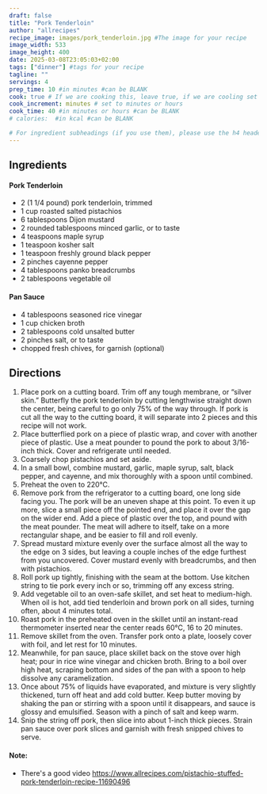 ```yaml
---
draft: false
title: "Pork Tenderloin"
author: "allrecipes"
recipe_image: images/pork_tenderloin.jpg #The image for your recipe
image_width: 533
image_height: 400
date: 2025-03-08T23:05:03+02:00
tags: ["dinner"] #tags for your recipe
tagline: ""
servings: 4
prep_time: 10 #in minutes #can be BLANK
cook: true # If we are cooking this, leave true, if we are cooling set to false
cook_increment: minutes # set to minutes or hours
cook_time: 40 #in minutes or hours #can be BLANK
# calories:  #in kcal #can be BLANK

# For ingredient subheadings (if you use them), please use the h4 header.  For print view I have those elements targeted
---
```



## Ingredients

#### Pork Tenderloin
- 2 (1 1/4 pound) pork tenderloin, trimmed
- 1 cup roasted salted pistachios
- 6 tablespoons Dijon mustard
- 2 rounded tablespoons minced garlic, or to taste
- 4 teaspoons maple syrup
- 1 teaspoon kosher salt
- 1 teaspoon freshly ground black pepper
- 2 pinches cayenne pepper
- 4 tablespoons panko breadcrumbs
- 2 tablespoons vegetable oil

#### Pan Sauce
- 4 tablespoons seasoned rice vinegar
- 1 cup chicken broth
- 2 tablespoons cold unsalted butter
- 2 pinches salt, or to taste
- chopped fresh chives, for garnish (optional)

## Directions

1. Place pork on a cutting board. Trim off any tough membrane, or “silver skin.” Butterfly the pork tenderloin by cutting lengthwise straight down the center, being careful to go only 75% of the way through. If pork is cut all the way to the cutting board, it will separate into 2 pieces and this recipe will not work.
2. Place butterflied pork on a piece of plastic wrap, and cover with another piece of plastic. Use a meat pounder to pound the pork to about 3/16-inch thick. Cover and refrigerate until needed.
3. Coarsely chop pistachios and set aside.
4. In a small bowl, combine mustard, garlic, maple syrup, salt, black pepper, and cayenne, and mix thoroughly with a spoon until combined.
5. Preheat the oven to 220°C.
6. Remove pork from the refrigerator to a cutting board, one long side facing you. The pork will be an uneven shape at this point. To even it up more, slice a small piece off the pointed end, and place it over the gap on the wider end. Add a piece of plastic over the top, and pound with the meat pounder. The meat will adhere to itself, take on a more rectangular shape, and be easier to fill and roll evenly.
7. Spread mustard mixture evenly over the surface almost all the way to the edge on 3 sides, but leaving a couple inches of the edge furthest from you uncovered. Cover mustard evenly with breadcrumbs, and then with pistachios.
8. Roll pork up tightly, finishing with the seam at the bottom. Use kitchen string to tie pork every inch or so, trimming off any excess string.
9. Add vegetable oil to an oven-safe skillet, and set heat to medium-high. When oil is hot, add tied tenderloin and brown pork on all sides, turning often, about 4 minutes total.
10. Roast pork in the preheated oven in the skillet until an instant-read thermometer inserted near the center reads 60°C, 16 to 20 minutes.
11. Remove skillet from the oven. Transfer pork onto a plate, loosely cover with foil, and let rest for 10 minutes.
12. Meanwhile, for pan sauce, place skillet back on the stove over high heat; pour in rice wine vinegar and chicken broth. Bring to a boil over high heat, scraping bottom and sides of the pan with a spoon to help dissolve any caramelization.
13. Once about 75% of liquids have evaporated, and mixture is very slightly thickened, turn off heat and add cold butter. Keep butter moving by shaking the pan or stirring with a spoon until it disappears, and sauce is glossy and emulsified. Season with a pinch of salt and keep warm.
14. Snip the string off pork, then slice into about 1-inch thick pieces. Strain pan sauce over pork slices and garnish with fresh snipped chives to serve.

#### Note:
* There's a good video https://www.allrecipes.com/pistachio-stuffed-pork-tenderloin-recipe-11690496